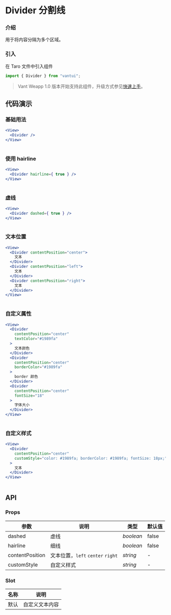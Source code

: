 # Divider 分割线

### 介绍

用于将内容分隔为多个区域。

### 引入

在 Taro 文件中引入组件

```js
import { Divider } from "vantui"; 
```

> Vant Weapp 1.0 版本开始支持此组件，升级方式参见[快速上手](#/quickstart)。

## 代码演示

### 基础用法

```jsx
<View>
  <Divider />
</View>
 
```

### 使用 hairline

```jsx
<View>
  <Divider hairline={ true } />
</View>
 
```

### 虚线

```jsx
<View>
  <Divider dashed={ true } />
</View>
 
```

### 文本位置

```jsx
<View>
  <Divider contentPosition="center">
    文本
  </Divider>
  <Divider contentPosition="left">
    文本
  </Divider>
  <Divider contentPosition="right">
    文本
  </Divider>
</View>
 
```

### 自定义属性

```jsx
<View>
  <Divider
    contentPosition="center"
    textColor="#1989fa"
  >
    文本颜色
  </Divider>
  <Divider
    contentPosition="center"
    borderColor="#1989fa"
  >
    border 颜色
  </Divider>
  <Divider
    contentPosition="center"
    fontSize="18"
  >
    字体大小
  </Divider>
</View>
 
```

### 自定义样式

```jsx
<View>
  <Divider
    contentPosition="center"
    customStyle="color: #1989fa; borderColor: #1989fa; fontSize: 18px;"
  >
    文本
  </Divider>
</View>
 
```

## API

### Props

| 参数             | 说明                              | 类型      | 默认值 |
| ---------------- | --------------------------------- | --------- | ------ |
| dashed           | 虚线                              | _boolean_ | false  |
| hairline         | 细线                              | _boolean_ | false  |
| contentPosition | 文本位置，`left` `center` `right` | _string_  | -      |
| customStyle     | 自定义样式                        | _string_  | -      |

### Slot

| 名称 | 说明           |
| ---- | -------------- |
| 默认 | 自定义文本内容 |
